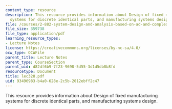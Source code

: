 ```yaml
---
content_type: resource
description: This resource provides information about Design of fixed manufacturing
  systems for discrete identical parts, and manufacturing systems design.
file: /courses/2-882-system-design-and-analysis-based-on-ad-and-complexity-theories-spring-2005/93496983b4a0628e2c5b2012ebff2c47_lec328.pdf
file_size: 359738
file_type: application/pdf
learning_resource_types:
- Lecture Notes
license: https://creativecommons.org/licenses/by-nc-sa/4.0/
ocw_type: OCWFile
parent_title: Lecture Notes
parent_type: CourseSection
parent_uid: d82df6b9-7f23-9698-5d55-3d1d5db8b8fd
resourcetype: Document
title: lec328.pdf
uid: 93496983-b4a0-628e-2c5b-2012ebff2c47
---
```

This resource provides information about Design of fixed manufacturing systems for discrete identical parts, and manufacturing systems design.